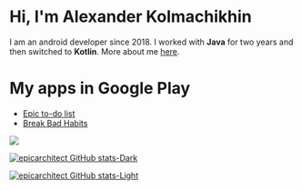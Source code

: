 # Hi, I'm Alexander Kolmachikhin
I am an android developer since 2018. 
I worked with <b>Java</b> for two years and then switched to <b>Kotlin</b>.
More about me [here](https://epicarchitect.github.io).

# My apps in Google Play
- [Epic to-do list](https://play.google.com/store/apps/details?id=kolmachikhin.alexander.epicto_dolist)
- [Break Bad Habits](https://play.google.com/store/apps/details?id=kolmachikhin.alexander.breakbadhabits)

<img src="https://media.giphy.com/media/l0HlKjAZTc6NHCSdy/giphy.gif">

[![epicarchitect GitHub stats-Dark](https://github-readme-stats.vercel.app/api?username=epicarchitect&hide_border=true&count_private=true&show_icons=true&hide_title=true&bg_color=21262d&border_radius=8.0&theme=github_dark#gh-dark-mode-only)](https://github.com/anuraghazra/github-readme-stats#gh-dark-mode-only)

[![epicarchitect GitHub stats-Light](https://github-readme-stats.vercel.app/api?username=epicarchitect&hide_border=true&count_private=true&hide_title=true&border_radius=8.0&show_icons=true&theme=swift#gh-light-mode-only)](https://github.com/anuraghazra/github-readme-stats#gh-light-mode-only)
